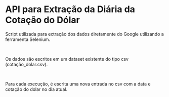<h1>API para Extração da Diária da Cotação do Dólar</h1>

<p>Script utilizada para extração dos dados diretamente do Google utilizando a ferramenta Selenium.</p><br>
<p>Os dados são escritos em um dataset existente do tipo csv (cotação_dolar.csv).</p><br>
<p>Para cada execução, é escrita uma nova entrada no csv com a data e cotação do dolar no dia atual.</p><br>
